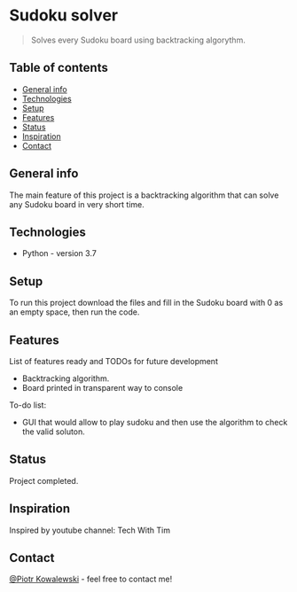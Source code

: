 # Sudoku solver
> Solves every Sudoku board using backtracking algorythm.

## Table of contents
* [General info](#general-info)
* [Technologies](#technologies)
* [Setup](#setup)
* [Features](#features)
* [Status](#status)
* [Inspiration](#inspiration)
* [Contact](#contact)

## General info
The main feature of this project is a backtracking algorithm that can solve any Sudoku board in very short time. 

## Technologies
* Python - version 3.7

## Setup
To run this project download the files and fill in the Sudoku board with 0 as an empty space, then run the code.

## Features
List of features ready and TODOs for future development
* Backtracking algorithm.
* Board printed in transparent way to console

To-do list:
* GUI that would allow to play sudoku and then use the algorithm to check the valid soluton.

## Status
Project completed.

## Inspiration
Inspired by youtube channel: Tech With Tim

## Contact
[@Piotr Kowalewski](https://pkow.herokuapp.com) - feel free to contact me!


